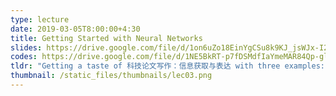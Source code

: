 ```yaml
---
type: lecture
date: 2019-03-05T8:00:00+4:30
title: Getting Started with Neural Networks
slides: https://drive.google.com/file/d/1on6uZo18EinYgCSu8k9KJ_jsWJx-I2Zg/view?usp=sharing
codes: https://drive.google.com/file/d/1NE5BkRT-p7fDSMdfIaYmeMAR84Qp-glb/view?usp=sharing
tldr: "Getting a taste of 科技论文写作：信息获取与表达 with three examples: sentiment analysis, text classification, and regression."
thumbnail: /static_files/thumbnails/lec03.png
---
```

